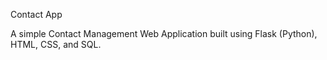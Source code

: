  Contact App

A simple Contact Management Web Application built using Flask (Python), HTML, CSS, and SQL.
